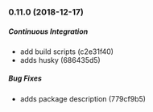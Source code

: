 ### 0.11.0 (2018-12-17)

##### Continuous Integration

*  add build scripts (c2e31f40)
*  adds husky (686435d5)

##### Bug Fixes

*  adds package description (779cf9b5)


